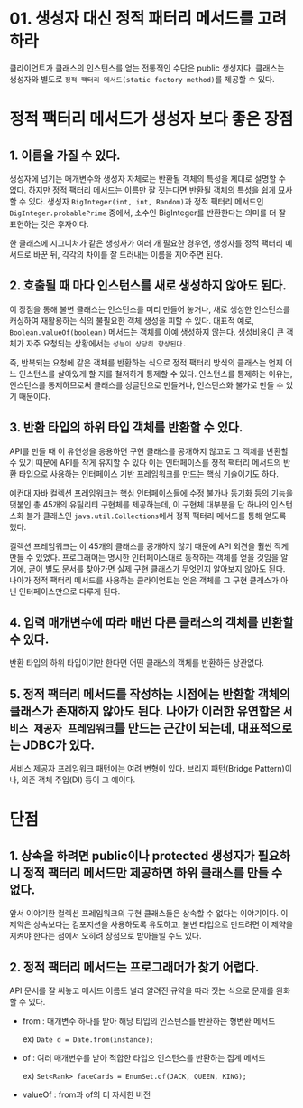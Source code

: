 # 01. 생성자 대신 정적 패터리 메서드를 고려하라

클라이언트가 클래스의 인스턴스를 얻는 전통적인 수단은 public 생성자다. 클래스는 생성자와 별도로 `정적 팩터리 메서드(static factory method)`를 제공할 수 있다.

# 정적 팩터리 메서드가 생성자 보다 좋은 장점
## 1. 이름을 가질 수 있다.
생성자에 넘기는 매개변수와 생성자 자체로는 반환될 객체의 특성을 제대로 설명할 수 없다.
하지만 정적 팩터리 메서드는 이름만 잘 짓는다면 반환될 객체의 특성을 쉽게 묘사할 수 있다. 생성자 `BigInteger(int, int, Random)`과 정적 팩터리 메서드인 `BigInteger.probablePrime` 중에서, 소수인 BigInteger를 반환한다는 의미를 더 잘 표현하는 것은 후자이다.

한 클래스에 시그니처가 같은 생성자가 여러 개 필요한 경우엔, 생성자를 정적 팩터리 메서드로 바꾼 뒤, 각각의 차이를 잘 드러내는 이름을 지어주면 된다.

## 2. 호출될 때 마다 인스턴스를 새로 생성하지 않아도 된다.
이 장점을 통해 불변 클래스는 인스턴스를 미리 만들어 놓거나, 새로 생성한 인스턴스를 캐싱하여 재활용하는 식의 불필요한 객체 생성을 피할 수 있다. 대표적 예로, `Boolean.valueOf(boolean)` 메서드는 객체를 아예 생성하지 않는다. 생성비용이 큰 객체가 자주 요청되는 상황에서는 `성능이 상당히 향상된다.` 

즉, 반복되는 요청에 같은 객체를 반환하는 식으로 정적 팩터리 방식의 클래스는 언제 어느 인스턴스를 살아있게 할 지를 철저하게 통제할 수 있다. 인스턴스를 통제하는 이유는, 인스턴스를 통제하므로써 클래스를 싱글턴으로 만들거나, 인스턴스화 불가로 만들 수 있기 때문이다.

## 3. 반환 타입의 하위 타입 객체를 반환할 수 있다.
API를 만들 때 이 유연성을 응용하면 구현 클래스를 공개하지 않고도 그 객체를 반환할 수 있기 때문에 API를 작게 유지할 수 있다 이는 인터페이스를 정적 팩터리 메서드의 반환 타입으로 사용하는 인터페이스 기반 프레임워크를 만드는 핵심 기술이기도 하다.

예컨대 자바 컬렉션 프레임워크는 핵심 인터페이스들에 수정 불가나 동기화 등의 기능을 덧붙인 총 45개의 유틸리티 구현체를 제공하는데, 이 구현체 대부분을 단 하나의 인스턴스화 불가 클래스인 `java.util.Collections`에서 정적 팩터리 메서드를 통해 얻도록 했다.

컬렉션 프레임워크는 이 45개의 클래스를 공개하지 않기 때문에 API 외견을 훨씬 작게 만들 수 있었다. 프로그래머는 명시한 인터페이스대로 동작하는 객체를 얻을 것임을 알기에, 굳이 별도 문서를 찾아가면 실제 구현 클래스가 무엇인지 알아보지 않아도 된다. 나아가 정적 팩터리 메서드를 사용하는 클라이언트는 얻은 객체를 그 구현 클래스가 아닌 인터페이스만으로 다루게 된다.

## 4. 입력 매개변수에 따라 매번 다른 클래스의 객체를 반환할 수 있다.
반환 타입의 하위 타입이기만 한다면 어떤 클래스의 객체를 반환하든 상관없다.

## 5. 정적 팩터리 메서드를 작성하는 시점에는 반환할 객체의 클래스가 존재하지 않아도 된다. 나아가 이러한 유연함은 `서비스 제공자 프레임워크`를 만드는 근간이 되는데, 대표적으로는 JDBC가 있다. 

서비스 제공자 프레임워크 패턴에는 여려 변형이 있다. 브리지 패턴(Bridge Pattern)이나, 의존 객체 주입(DI) 등이 그 예이다.

# 단점
## 1. 상속을 하려면 public이나 protected 생성자가 필요하니 정적 팩터리 메서드만 제공하면 하위 클래스를 만들 수 없다.

앞서 이야기한 컬렉션 프레임워크의 구현 클래스들은 상속할 수 없다는 이야기이다. 이 제약은 상속보다는 컴포지션을 사용하도록 유도하고, 불변 타입으로 만드려면 이 제약을 지켜야 한다는 점에서 오히려 장점으로 받아들일 수도 있다.

## 2. 정적 팩터리 메서드는 프로그래머가 찾기 어렵다.
API 문서를 잘 써놓고 메서드 이름도 널리 알려진 규약을 따라 짓는 식으로 문제를 완화할 수 있다. 

- from : 매개변수 하나를 받아 해당 타입의 인스턴스를 반환하는 형변환 메서드
    
    ex) `Date d = Date.from(instance);`
- of : 여러 매개변수를 받아 적합한 타입으 인스턴스를 반환하는 집계 메서드 

    ex) `Set<Rank> faceCards = EnumSet.of(JACK, QUEEN, KING);`

- valueOf : from과 of의 더 자세한 버전 